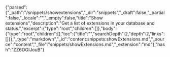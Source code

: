 {"parsed":{"_path":"/snippets/showextensions","_dir":"snippets","_draft":false,"_partial":false,"_locale":"","_empty":false,"title":"Show extensions","description":"Get a list of extensions in your database and status.","excerpt":{"type":"root","children":[]},"body":{"type":"root","children":[],"toc":{"title":"","searchDepth":2,"depth":2,"links":[]}},"_type":"markdown","_id":"content:snippets:showExtensions.md","_source":"content","_file":"snippets/showExtensions.md","_extension":"md"},"hash":"ZZ6OGIJouB"}